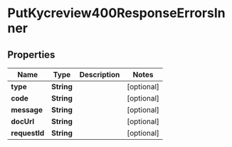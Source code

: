 

# PutKycreview400ResponseErrorsInner


## Properties

| Name | Type | Description | Notes |
|------------ | ------------- | ------------- | -------------|
|**type** | **String** |  |  [optional] |
|**code** | **String** |  |  [optional] |
|**message** | **String** |  |  [optional] |
|**docUrl** | **String** |  |  [optional] |
|**requestId** | **String** |  |  [optional] |



